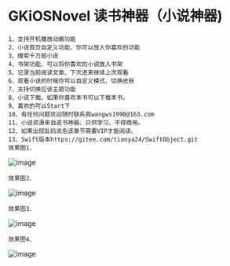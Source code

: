 # GKiOSNovel 读书神器（小说神器)

    1、支持开机播放动画功能
    2、小说首页自定义功能、你可以放入你喜欢的功能
    3、搜索千万部小说
    4、书架功能、可以将你喜欢的小说放入书架
    5、记录当前阅读文章、下次进来继续上次观看
    6、观看小说的时候你可以自定义模式、切换皮肤
    7、支持切换应该主题功能
    8、小说下载、如果你喜欢本书可以下载本书。
    9、喜欢的可以Start下
    10、有任何问题欢迎随时联系我wangws1990@163.com
    11、小说资源来自追书神器、只供学习、不得商用。
    12、如果出现乱码说名该章节需要VIP才能阅读。
    13、Swift版本https://gitee.com/tianya24/SwiftObject.git
    效果图1、
    
![image](https://github.com/tianya2416/GKiOSNovel/blob/master/GKiOSNovel/GKiOSNovel/Class/Resource/1.png)

    效果图2、

![image](https://github.com/tianya2416/GKiOSNovel/blob/master/GKiOSNovel/GKiOSNovel/Class/Resource/2.png)

    效果图3、

![image](https://github.com/tianya2416/GKiOSNovel/blob/master/GKiOSNovel/GKiOSNovel/Class/Resource/3.png)

    效果图4、

![image](https://github.com/tianya2416/GKiOSNovel/blob/master/GKiOSNovel/GKiOSNovel/Class/Resource/4.png)
